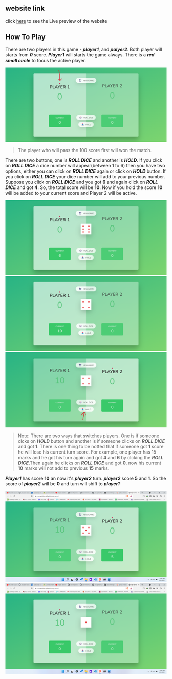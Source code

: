 ## website link
click [here](https://sumanislam.github.io/pig-game/) to see the Live preview of the website

## How To Play
There are two players in this game - **_player1_**, and **_palyer2_**. Both player will starts from **_0_** score. **_Player1_** will starts the game always. There is a **_red small circle_** to focus the active player.

<img src="/readmeimage/1.png"/>

>The player who will pass the 100 score first will won the match.

There are two buttons, one is **_ROLL DICE_** and another is **_HOLD_**. If you click on **_ROLL DICE_** a dice number will appear(between 1 to 6) then you have two options, either you can  click on **_ROLL DICE_** again or click on **_HOLD_** button. If you click on **_ROLL DICE_** your dice number will add to your previous number. Suppose you click on **_ROLL DICE_** and you got **6** and again click on **_ROLL DICE_** and got **4**. So, the total score will be **10**. Now if you hold the score **10** will be added to your current score and Player 2 will be active.

<img src="/readmeimage/2.png">
<img src="readmeimage/3.png">
<img src="readmeimage/4.png">

>Note: There are two ways that switches players. One is if someone clcks on **_HOLD_** button and another is if someone clicks on **_ROLL DICE_** and got **1**. There is one thing to be notted that if someone got **1** score he will lose his current turn score. For example, one player has 15 marks and he got his turn again and got **4** and **6** by clcking the **_ROLL DICE_**.Then again he clicks on **_ROLL DICE_** and got **0**, now his current **10** marks will not add to previous **15** marks.

**_Player1_** has score **10** an now  it's **_player2_** turn. **_player2_** score **5** and **1**. So the score of **_player2_** will be **0** and turn will shift to **_player1_**

<img src="/readmeimage/5.png">
<img src="readmeimage/6.png">
